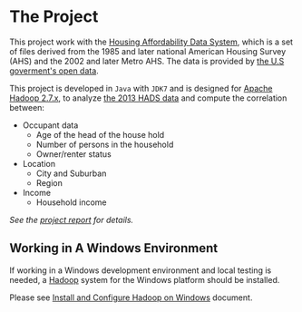 # The Project
This project work with the [Housing Affordability Data System][apache_hadoop], which is a set of files derived from the 1985 and later national American Housing Survey (AHS) and the 2002 and later Metro AHS. The data is provided by [the U.S goverment's open data][gov_data].

This project is developed in `Java` with `JDK7` and is designed for [Apache Hadoop 2.7.x][apache_hadoop], to analyze [the 2013 HADS data][hads_2013] and compute the correlation between:
+ Occupant data
    + Age of the head of the house hold
    + Number of persons in the household
    + Owner/renter status
+ Location
    + City and Suburban
    + Region
+ Income
    + Household income

*See the [project report](docs/report.md) for details.*

## Working in A Windows Environment
If working in a Windows development environment and local testing is needed, a [Hadoop][apache_hadoop] system for the Windows platform should be installed.

Please see [Install and Configure Hadoop on Windows](docs/set_up_win_dev.md) document.

<!-- Reference links -->
[apache_hadoop]: http://hadoop.apache.org/  "Apache Hadoop Project Home"
[hadoop_docs]: http://hadoop.apache.org/docs/r2.7.3/  "Apache Hadoop 2.7.3 Documentation"
[hadoop_releases]: http://hadoop.apache.org/releases.html "Apache Hadoop Releases"
[hads]: https://www.huduser.gov/portal/datasets/hads/hads.html "American Housing Survey: Housing Affordability Data System"
[hads_docs]: https://www.huduser.gov/portal/datasets/hads/HADS_doc.pdf "HADS Documentation"
[gov_data]: https://www.data.gov/ "The Home of the U.S. Government's Open Data"
[hads_2013]: https://www.huduser.gov/portal/datasets/hads/hads2013n_ASCII.zip "HADS Data 2013"
